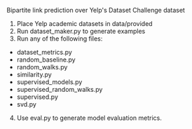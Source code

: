 Bipartite link prediction over Yelp's Dataset Challenge dataset

1. Place Yelp academic datasets in data/provided
2. Run dataset_maker.py to generate examples
3. Run any of the following files:
 - dataset_metrics.py
 - random_baseline.py
 - random_walks.py
 - similarity.py
 - supervised_models.py
 - supervised_random_walks.py
 - supervised.py
 - svd.py
4. Use eval.py to generate model evaluation metrics.
